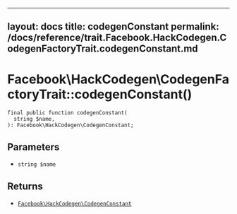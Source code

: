 
***

layout: docs
title: codegenConstant
permalink: /docs/reference/trait.Facebook.HackCodegen.CodegenFactoryTrait.codegenConstant.md
---







# Facebook\\HackCodegen\\CodegenFactoryTrait::codegenConstant()




``` Hack
final public function codegenConstant(
  string $name,
): Facebook\HackCodegen\CodegenConstant;
```




## Parameters




- ` string $name `




## Returns




+ [` Facebook\HackCodegen\CodegenConstant `](<class.Facebook.HackCodegen.CodegenConstant.md>)